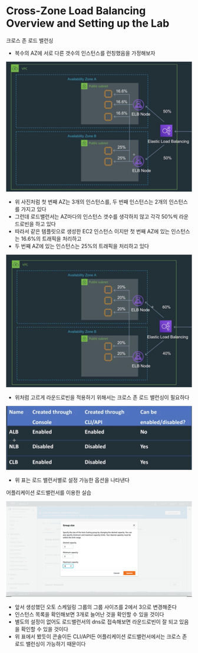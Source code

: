 # Cross-Zone Load Balancing Overview and Setting up the Lab

크로스 존 로드 밸런싱
* 복수의 AZ에 서로 다른 갯수의 인스턴스를 런칭했음을 가정해보자

![cross-zone-load-balancing-disabled](./img/czlb-disabled.png)
* 위 사진처럼 첫 번째 AZ는 3개의 인스턴스를, 두 번째 인스턴스는 2개의 인스턴스를 가지고 있다
* 그런데 로드밸런서는 AZ마다의 인스턴스 갯수를 생각하지 않고 각각 50%씩 라운드로빈을 하고 있다
* 따라서 같은 템플릿으로 생성한 EC2 인스턴스 이지만 첫 번째 AZ에 있는 인스턴스는 16.6%의 트래픽을 처리하고
* 두 번째 AZ에 있는 인스턴스는 25%의 트래픽을 처리하고 있다

![cross-zone-load-balancing-enabled](./img/czlb-enabled.png)
* 위처럼 고르게 라운드로빈을 적용하기 위해서는 크로스 존 로드 밸런싱이 필요하다

![cross-zone-load-balancing-setting](./img/czlb-st.png)
* 위 표는 로드 밸런서별로 설정 가능한 옵션을 나타낸다

어플리케이션 로드밸런서를 이용한 실습

![auto-scaling-group-size](./img/asg-its.png)
* 앞서 생성했던 오토 스케일링 그룹의 그룹 사이즈를 2에서 3으로 변경해준다
* 인스턴스 목록을 확인해보면 3개로 늘어난 것을 확인할 수 있을 것이다
* 별도의 설정이 없어도 로드밸런서의 dns로 접속해보면 라운드로빈이 잘 되고 있음을 확인할 수 있을 것이다
* 위 표에서 봤듯이 콘솔이든 CLI/API든 어플리케이션 로드밸런서에서는 크로스 존 로드 밸런싱이 가능하기 때문이다 